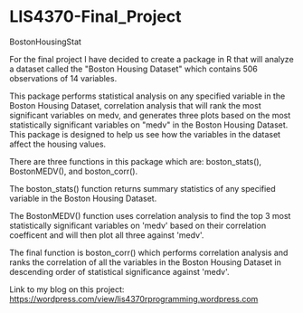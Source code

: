 # LIS4370-Final_Project
BostonHousingStat

For the final project I have decided to create a package in R that will analyze a dataset called the "Boston Housing Dataset" which contains 506 observations of 14 variables. 

This package performs statistical analysis on any specified variable in the
Boston Housing Dataset, correlation analysis that will rank the most significant variables on medv, and generates three plots based on the most statistically significant variables on "medv" in the Boston Housing Dataset. This package is designed to help us see how the variables in the dataset affect the housing values.

There are three functions in this package which are: boston_stats(), BostonMEDV(), and boston_corr().

The boston_stats() function returns summary statistics of any specified variable in the Boston Housing Dataset.

The BostonMEDV() function uses correlation analysis to find the top 3 most statistically significant variables on 'medv' based on their correlation coefficent and will then plot all three against 'medv'. 

The final function is boston_corr() which performs correlation analysis and ranks the correlation of all the variables in the Boston Housing Dataset in descending order of statistical significance against 'medv'.

Link to my blog on this project:
https://wordpress.com/view/lis4370rprogramming.wordpress.com
